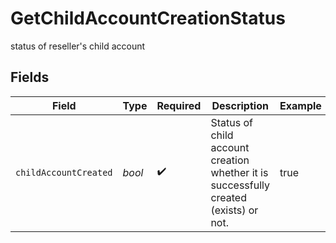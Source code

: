 # GetChildAccountCreationStatus

status of reseller's child account


## Fields

| Field                                                                                | Type                                                                                 | Required                                                                             | Description                                                                          | Example                                                                              |
| ------------------------------------------------------------------------------------ | ------------------------------------------------------------------------------------ | ------------------------------------------------------------------------------------ | ------------------------------------------------------------------------------------ | ------------------------------------------------------------------------------------ |
| `childAccountCreated`                                                                | *bool*                                                                               | :heavy_check_mark:                                                                   | Status of child account creation whether it is successfully created (exists) or not. | true                                                                                 |